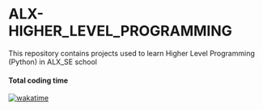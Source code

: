 # ALX-HIGHER_LEVEL_PROGRAMMING
This repository contains projects used to learn Higher Level Programming (Python) in ALX_SE school

#### Total coding time
[![wakatime](https://wakatime.com/badge/github/Stanmancer/alx-higher_level_programming.svg)](https://wakatime.com/badge/github/Stanmancer/alx-higher_level_programming)
